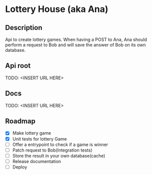 # Lottery House (aka Ana)

## Description

Api to create lottery games. When having a POST to Ana, Ana should perform a request to Bob and will save the answer of Bob on its own database.

## Api root

TODO: \<INSERT URL HERE\>

## Docs

TODO: \<INSERT URL HERE\>

## Roadmap

- [x] Make lottery game
- [x] Unit tests for lottery Game
- [ ] Offer a entrypoint to check if a game is winner
- [ ] Patch request to Bob(Integration tests)
- [ ] Store the result in your own database(cache)
- [ ] Release documentation
- [ ] Deploy
